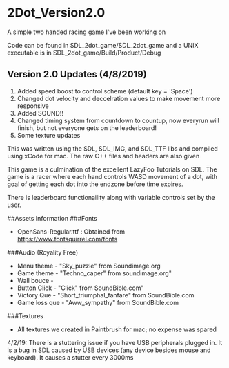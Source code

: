 # 2Dot_Version2.0
A simple two handed racing game I've been working on

Code can be found in SDL_2dot_game/SDL_2dot_game and a UNIX executable is in SDL_2dot_game/Build/Product/Debug

Version 2.0 Updates (4/8/2019)
-
1) Added speed boost to control scheme (default key = 'Space')
2) Changed dot velocity and deccelration values to make movement more responsive
3) Added SOUND!! 
4) Changed timing system from countdown to countup, now everyrun will finish, but not everyone gets on the leaderboard!
5) Some texture updates

This was written using the SDL, SDL_IMG, and SDL_TTF libs and compiled using xCode for mac.  The raw C++ files and headers
are also given

This game is a culmination of the excellent LazyFoo Tutorials on SDL.  The game is a racer where each hand controls WASD 
movement of a dot, with goal of getting each dot into the endzone before time expires.

There is leaderboard functionaility along with variable controls set by the user.

##Assets Information
###Fonts
 - OpenSans-Regular.ttf : Obtained from https://www.fontsquirrel.com/fonts

###Audio (Royality Free)
 - Menu theme - "Sky_puzzle" from Soundimage.org
 - Game theme - "Techno_caper" from soundimage.org"
 - Wall bouce - 
 - Button Click - "Click" from SoundBible.com"
 - Victory Que - "Short_triumphal_fanfare" from SoundBible.com
 - Game loss que - "Aww_sympathy" from SoundBible.com

###Textures
 - All textures we created in Paintbrush for mac; no expense was spared

4/2/19: There is a stuttering issue if you have USB peripherals plugged in.  It is a bug in SDL caused by USB devices (any device besides mouse and keyboard).  It causes a stutter every 3000ms

